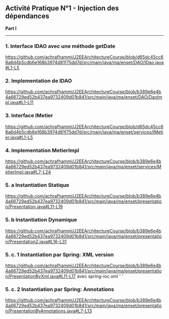 ## Activité Pratique N°1 - Injection des dépendances 
**Part I**

---
### 1. Interface IDAO avec une méthode getDate

https://github.com/achrafhammi/J2EEArchitectureCourse/blob/d65dc45cc68a6d4b5cdb6e168b3974d81f75dd7d/src/main/java/ma/enset/DAO/IDao.java#L1-L5

### 2. Implementation de IDAO

https://github.com/achrafhammi/J2EEArchitectureCourse/blob/b389e6e4b4a66729ed52b437ea9732409d01b841/src/main/java/ma/enset/DAO/DaoImpl.java#L1-L11

### 3. Interface IMetier

https://github.com/achrafhammi/J2EEArchitectureCourse/blob/d65dc45cc68a6d4b5cdb6e168b3974d81f75dd7d/src/main/java/ma/enset/services/IMetier.java#L1-L5

### 4. Implementation MetierImpl

https://github.com/achrafhammi/J2EEArchitectureCourse/blob/b389e6e4b4a66729ed52b437ea9732409d01b841/src/main/java/ma/enset/services/MetierImpl.java#L7-L24

### 5. a Instantiation Statique
https://github.com/achrafhammi/J2EEArchitectureCourse/blob/b389e6e4b4a66729ed52b437ea9732409d01b841/src/main/java/ma/enset/presentation/Presentation.java#L11-L19
### 5. b Instantiation Dynamique
https://github.com/achrafhammi/J2EEArchitectureCourse/blob/b389e6e4b4a66729ed52b437ea9732409d01b841/src/main/java/ma/enset/presentation/Presentation2.java#L16-L31

### 5. c. 1 Instantiation par Spring: XML version
https://github.com/achrafhammi/J2EEArchitectureCourse/blob/b389e6e4b4a66729ed52b437ea9732409d01b841/src/main/java/ma/enset/presentation/PresentationByXml.java#L11-L17
avec spring-ioc.xml
'<?xml version="1.0" encoding="UTF-8"?>
<beans xmlns="http://www.springframework.org/schema/beans"
       xmlns:xsi="http://www.w3.org/2001/XMLSchema-instance"
       xsi:schemaLocation="http://www.springframework.org/schema/beans http://www.springframework.org/schema/beans/spring-beans.xsd">
    <bean id="Dao" class="ma.enset.DAO.DaoImpl"/>
    <bean id="Metier" class="ma.enset.services.MetierImpl">
        <property name="dao" ref="Dao"/>
    </bean>
</beans>'

### 5. c. 2 Instantiation par Spring: Annotations
https://github.com/achrafhammi/J2EEArchitectureCourse/blob/b389e6e4b4a66729ed52b437ea9732409d01b841/src/main/java/ma/enset/presentation/PresentationByAnnotations.java#L7-L13

